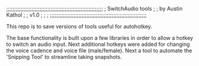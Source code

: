 ;;;;;;;;;;;;;;;;;;;;;;;;;;;;;;;;;;;;;;;;;;;;;;;;;;;;;;;;;;;;;
;		SwitchAudio tools									;
;		by Austin Kathol									;
;		v1.0												;
;															;
;;;;;;;;;;;;;;;;;;;;;;;;;;;;;;;;;;;;;;;;;;;;;;;;;;;;;;;;;;;;;

This repo is to save versions of tools useful for autohotkey.

The base functionality is built upon a few libraries in order to allow a hotkey to switch an audio input.
Next additional hotkeys were added for changing the voice cadence and voice file (male/female).
Next a tool to automate the 'Snipping Tool' to streamline taking snapshots.
